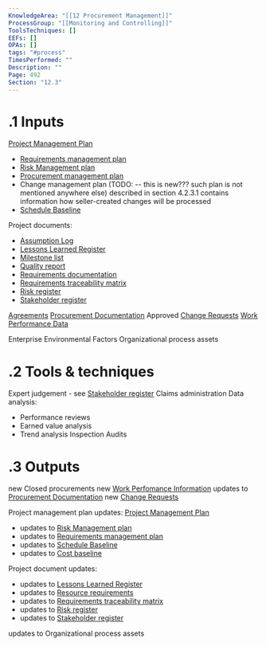 ```yaml
---
KnowledgeArea: "[[12 Procurement Management]]"
ProcessGroup: "[[Monitoring and Controlling]]"
ToolsTechniques: []
EEFs: []
OPAs: []
tags: "#process"
TimesPerformed: ""
Description: ""
Page: 492
Section: "12.3"
---
```

# .1 Inputs

[Project Management Plan](Project%20Management%20Plan.md)
* [Requirements management plan](Requirements%20management%20plan.md)
* [Risk Management plan](Risk%20Management%20plan.md)
* [Procurement management plan](Procurement%20management%20plan.md)
* Change management plan (TODO: -- this is new??? such plan is not mentioned anywhere else) described in section 4.2.3.1 contains information how seller-created changes will be processed
* [Schedule Baseline](Schedule%20Baseline.md)

Project documents:
* [Assumption Log](Assumption%20Log.md)
* [Lessons Learned Register](Lessons%20Learned%20Register.md)
* [Milestone list](Milestone%20list.md)
* [Quality report](Quality%20report.md)
* [Requirements documentation](Requirements%20documentation.md)
* [Requirements traceability matrix](Requirements%20traceability%20matrix.md)
* [Risk register](Risk%20register.md)
* [Stakeholder register](Stakeholder%20register.md)

[Agreements](Agreements.md)
[Procurement Documentation](Procurement%20Documentation.md)
Approved [Change Requests](Change%20Requests.md)
[Work Performance Data](Work%20Performance%20Data.md)

Enterprise Environmental Factors
Organizational process assets

# .2 Tools & techniques
Expert judgement - see [Stakeholder register](Stakeholder%20register.md)
Claims administration
Data analysis:
* Performance reviews
* Earned value analysis
* Trend analysis
Inspection
Audits

# .3 Outputs
new Closed procurements
new [Work Perfomance Information](Work%20Perfomance%20Information.md)
updates to [Procurement Documentation](Procurement%20Documentation.md)
new [Change Requests](Change%20Requests.md)

Project management plan updates: [Project Management Plan](Project%20Management%20Plan.md)
* updates to [Risk Management plan](Risk%20Management%20plan.md)
* updates to [Requirements management plan](Requirements%20management%20plan.md)
* updates to [Schedule Baseline](Schedule%20Baseline.md)
* updates to [Cost baseline](Cost%20baseline.md)

Project document updates:
* updates to [Lessons Learned Register](Lessons%20Learned%20Register.md)
* updates to [Resource requirements](Resource%20requirements.md)
* updates to [Requirements traceability matrix](Requirements%20traceability%20matrix.md)
* updates to [Risk register](Risk%20register.md)
* updates to [Stakeholder register](Stakeholder%20register.md)

updates to Organizational process assets

